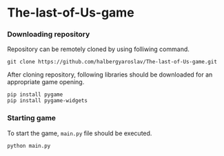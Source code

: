 # The-last-of-Us-game

### Downloading repository

Repository can be remotely cloned by using folliwing command.

```
git clone https://github.com/halbergyaroslav/The-last-of-Us-game.git
```

After cloning repository, following libraries should be downloaded for an appropriate game opening.

```
pip install pygame
pip install pygame-widgets
```

### Starting game

To start the game, ```main.py``` file should be executed.

```
python main.py
```
